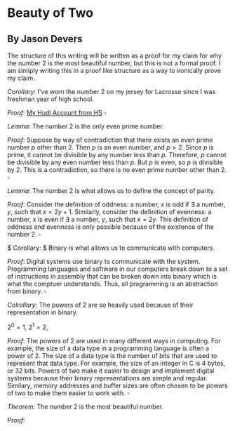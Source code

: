 # Beauty of Two

## By Jason Devers

The structure of this writing will be written as a proof for my claim for why the number $2$ is the most beautiful number, but this is not a formal proof. I am simiply writing this in a proof like structure as a way to ironically prove my claim.

$Corollary:$ I've worn the number $2$ on my jersey for Lacrosse since I was freshman year of high school.

$Proof:$  [My Hudl Account from HS](https://www.hudl.com/profile/8521344/Jason-Devers) $\square$

$Lemma:$ The number $2$ is the only even prime number.

$Proof:$ Suppose by way of contradiction that there exists an even prime number $p$ other than $2$. Then $p$ is an even number, and $p > 2$. Since $p$ is prime, it cannot be divisible by any number less than $p$. Therefore, $p$ cannot be divisible by any even number less than $p$. But $p$ is even, so $p$ is divisible by $2$. This is a contradiction, so there is no even prime number other than $2$. $\square$

$Lemma:$ The number $2$ is what allows us to define the concept of parity.

$Proof:$ Consider the definition of oddness: a number, $x$ is odd if $\exists$ a number, $y$, such that $x = 2y + 1$. Similarly, consider the definition of evenness: a number, $x$ is even if $\exists$ a number, $y$, such that $x = 2y$. This definition of oddness and evenness is only possible because of the existence of the number $2$. $\square$

$ Corollary: $ Binary is what allows us to communicate with computers.

$Proof:$ Digital systems use binary to communicate with the system. Programming languages and software in our computers break down to a set of instructions in assembly that can be broken down into binary which is what the comptuer understands. Thus, all programming is an abstraction from binary. $\square$

$Colrollary:$ The powers of $2$ are so heavily used because of their representation in binary.

$2^0 = 1$, $2^1=2$,

$Proof:$ The powers of $2$ are used in many different ways in computing. For example, the size of a data type in a programming language is often a power of $2$. The size of a data type is the number of bits that are used to represent that data type. For example, the size of an integer in C is $4$ bytes, or $32$ bits. Powers of two make it easier to design and implement digital systems because their binary representations are simple and regular. Similary, memory addresses and buffer sizes are often chosen to be powers of two to make them easier to work with. $\square$

$Theorem:$ The number $2$ is the most beautiful number.

$Proof:$
